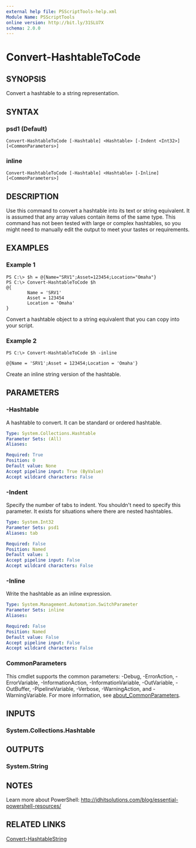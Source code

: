 ```yaml
---
external help file: PSScriptTools-help.xml
Module Name: PSScriptTools
online version: http://bit.ly/31SLU7X
schema: 2.0.0
---
```


# Convert-HashtableToCode

## SYNOPSIS
Convert a hashtable to a string representation.

## SYNTAX

### psd1 (Default)
```
Convert-HashtableToCode [-Hashtable] <Hashtable> [-Indent <Int32>] [<CommonParameters>]
```

### inline
```
Convert-HashtableToCode [-Hashtable] <Hashtable> [-Inline] [<CommonParameters>]
```

## DESCRIPTION
Use this command to convert a hashtable into its text or string equivalent.
It is assumed that any array values contain items of the same type.
This command has not been tested with large or complex hashtables, so you might need to manually edit the output to meet your tastes or requirements.

## EXAMPLES

### Example 1
```
PS C:\> $h = @{Name="SRV1";Asset=123454;Location="Omaha"}
PS C:\> Convert-HashtableToCode $h
@{
        Name = 'SRV1'
        Asset = 123454
        Location = 'Omaha'
}
```

Convert a hashtable object to a string equivalent that you can copy into your script.

### Example 2
```
PS C:\> Convert-HashtableToCode $h -inline

@{Name = 'SRV1';Asset = 123454;Location = 'Omaha'}
```

Create an inline string version of the hashtable.

## PARAMETERS

### -Hashtable
A hashtable to convert.
It can be standard or ordered hashtable.

```yaml
Type: System.Collections.Hashtable
Parameter Sets: (All)
Aliases:

Required: True
Position: 0
Default value: None
Accept pipeline input: True (ByValue)
Accept wildcard characters: False
```

### -Indent
Specify the number of tabs to indent.
You shouldn't need to specify this parameter.
It exists for situations where there are nested hashtables.

```yaml
Type: System.Int32
Parameter Sets: psd1
Aliases: tab

Required: False
Position: Named
Default value: 1
Accept pipeline input: False
Accept wildcard characters: False
```

### -Inline
Write the hashtable as an inline expression.

```yaml
Type: System.Management.Automation.SwitchParameter
Parameter Sets: inline
Aliases:

Required: False
Position: Named
Default value: False
Accept pipeline input: False
Accept wildcard characters: False
```

### CommonParameters
This cmdlet supports the common parameters: -Debug, -ErrorAction, -ErrorVariable, -InformationAction, -InformationVariable, -OutVariable, -OutBuffer, -PipelineVariable, -Verbose, -WarningAction, and -WarningVariable. For more information, see [about_CommonParameters](http://go.microsoft.com/fwlink/?LinkID=113216).

## INPUTS

### System.Collections.Hashtable
## OUTPUTS

### System.String
## NOTES
Learn more about PowerShell: http://jdhitsolutions.com/blog/essential-powershell-resources/

## RELATED LINKS

[Convert-HashtableString]()

